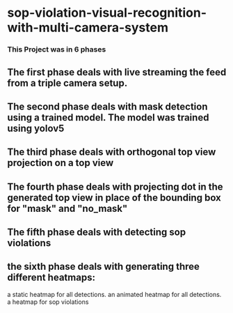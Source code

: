 # sop-violation-visual-recognition-with-multi-camera-system

### This Project was in 6 phases
## The first phase deals with live streaming the feed from a triple camera setup.
## The second phase deals with mask detection using a trained model. The model was trained using yolov5
## The third phase deals with orthogonal top view projection on a top view
## The fourth phase deals with projecting dot in the generated top view in place of the bounding box for "mask" and "no_mask"
## The fifth phase deals with detecting sop violations
## the sixth phase deals with generating three different heatmaps: 
a static heatmap for all detections.
an animated heatmap for all detections.
a heatmap for sop violations

